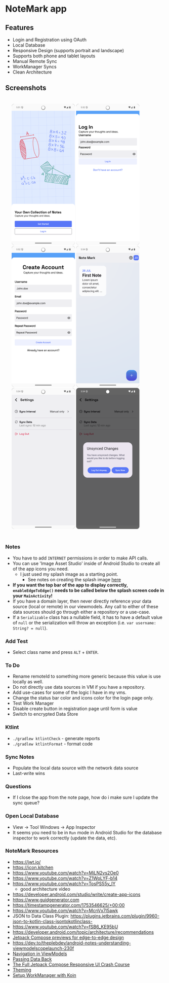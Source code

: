 # NoteMark app

## Features
* Login and Registration using OAuth
* Local Database
* Responsive Design (supports portrait and landscape)
* Supports both phone and tablet layouts
* Manual Remote Sync
* WorkManager Syncs
* Clean Architecture

## Screenshots

<p style='padding: 20px;' float="left">
    <img alt="NoteMark" src="./screenshots/start.png" width="200" />
    <img alt="NoteMark" src="./screenshots/login.png" width="200" />
    <img alt="NoteMark" src="./screenshots/register.png" width="200" />
    <img alt="NoteMark" src="./screenshots/notes.png" width="200" />
    <img alt="NoteMark" src="./screenshots/settings.png" width="200" />
    <img alt="NoteMark" src="./screenshots/sync.png" width="200" />
</p>

### Notes
* You have to add `INTERNET` permissions in order to make API calls.
* You can use 'Image Asset Studio' inside of Android Studio to create all of the app icons you need.
  * I just used my splash image as a starting point. 
    * See notes on creating the splash image [here](https://github.com/joshayoung/android-kotlin-app-training/blob/main/README.md)
* **If you want the top bar of the app to display correctly, `enableEdgeToEdge()` needs to be called below the splash screen code in your `MainActivity`!**
* If you have a domain layer, then never directly reference your data source (local or remote) in our viewmodels. Any call to either of these data sources should go through either a repository or a use-case.
* If a `Serializable` class has a nullable field, it has to have a default value of `null` or the serialization will throw an exception (i.e. `var username: String? = null`).

### Add Test
* Select class name and press `ALT` + `ENTER`.

### To Do
* Rename remoteId to something more generic because this value is use locally as well.
* Do not directly use data sources in VM if you have a repository.
* Add use-cases for some of the logic I have in my vms.
* Change the status bar color and icons color for the login page only.
* Test Work Manager
* Disable create button in registration page until form is value
* Switch to encrypted Data Store

### Ktlint
* `./gradlew ktlintCheck` - generate reports
* `./gradlew ktlintFormat` - format code

### Sync Notes
* Populate the local data source with the network data source
* Last-write wins

### Questions
* If I close the app from the note page, how do i make sure I update the sync queue?

### Open Local Database
* View -> Tool Windows -> App Inspector
* It seems you need to be in `Run` mode in Android Studio for the database inspector to work correctly (update the data, etc).

### NoteMark Resources
* https://jwt.io/
* https://icon.kitchen
* https://www.youtube.com/watch?v=MiLN2vs2Oe0
* https://www.youtube.com/watch?v=Z1WoLYF-b14
* https://www.youtube.com/watch?v=TosPS55y_IY
  * good architecture video
* https://developer.android.com/studio/write/create-app-icons
* https://www.guidgenerator.com
* https://timestampgenerator.com/1753546625/+00:00
* https://www.youtube.com/watch?v=McnVx7l5awk
* JSON to Data Class Plugin: https://plugins.jetbrains.com/plugin/9960-json-to-kotlin-class-jsontokotlinclass-
* https://www.youtube.com/watch?v=fSB6_KE95bU
* https://developer.android.com/topic/architecture/recommendations
* [Jetpack Compose previews for edge-to-edge design](https://medium.com/@timo_86166/jetpack-compose-previews-for-edge-to-edge-design-a03b3a3713f3)
* https://dev.to/theplebdev/android-notes-understanding-viewmodelscopelaunch-230f
* [Navigation in ViewModels](https://www.youtube.com/watch?v=BFhVvAzC52w)
* [Passing Data Back](https://www.youtube.com/watch?v=NhoV78E6yWo)
* [The Full Jetpack Compose Responsive UI Crash Course](https://www.youtube.com/watch?v=jU_BAQI4DiM)
* [Theming](https://www.youtube.com/watch?v=SH7HzLUjyBs)
* [Setup WorkManager with Koin](https://insert-koin.io/docs/reference/koin-android/workmanager/)